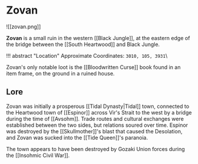 # Zovan

![[zovan.png]]

**Zovan** is a small ruin in the western [[Black Jungle]], at the eastern edge of the bridge between the [[South Heartwood]] and Black Jungle.

!!! abstract "Location"
    Approximate Coordinates: `3010, 105, 3931`\

Zovan's only notable loot is the [[Bloodwritten Curse]] book found in an item frame, on the ground in a ruined house.

## Lore

Zovan was initially a prosperous [[Tidal Dynasty|Tidal]] town, connected to the Heartwood town of [[Espinor]] across Vir's Strait to the west by a bridge during the time of [[Avsohm]]. Trade routes and cultural exchanges were established between the two sides, but relations soured over time. Espinor was destroyed by the [[Skullmother]]'s blast that caused the Desolation, and Zovan was sucked into the [[Tide Queen]]'s paranoia.

The town appears to have been destroyed by Gozaki Union forces during the [[Insohmic Civil War]].
